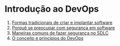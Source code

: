 # Introdução ao DevOps

1. [Formas tradicionais de criar e implantar software](01-formas-tradicionais-de-criar-e-implantar-software.md)
1. [Porquê se preocupar com segurança em software](02-porque-se-preocupar-com-segurança-em-software)
1. [Maneiras comuns de fazer segurança no SDLC](03-maneiras-comuns-de-fazer-segurança-no-sdlc)
1. [O conceito e princípios do DevOps](04-o-conceito-e-principios-do-devops)